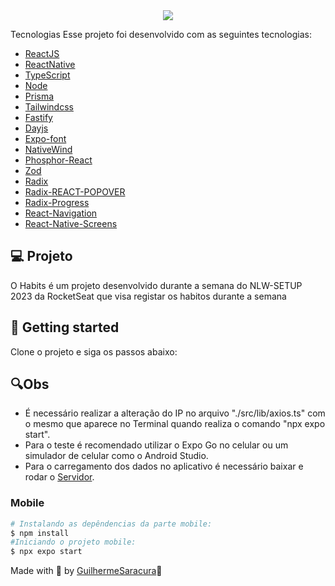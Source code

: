<div align="center">
<img src="https://user-images.githubusercontent.com/70351782/213948336-cc00ea30-8dee-4c46-bd60-117a25c8d791.png"/>
</div>

Tecnologias
Esse projeto foi desenvolvido com as seguintes tecnologias:

- [ReactJS](https://reactjs.org)
- [ReactNative](https://reactjs.org)
- [TypeScript](https://www.typescriptlang.org/)
- [Node](https://nodejs.org/)
- [Prisma](https://www.prisma.io/)
- [Tailwindcss](https://tailwindcss.com/)
- [Fastify](https://www.fastify.io/)
- [Dayjs](https://day.js.org/)
- [Expo-font](https://docs.expo.dev/versions/latest/sdk/font)
- [NativeWind](https://www.nativewind.dev/quick-starts/expo)
- [Phosphor-React](https://www.npmjs.com/package/phosphor-react)
- [Zod](https://www.npmjs.com/package/zod)
- [Radix](https://www.radix-ui.com/)
- [Radix-REACT-POPOVER](https://www.radix-ui.com/docs/primitives/components/popover)
- [Radix-Progress](https://www.radix-ui.com/docs/primitives/components/progress)
- [React-Navigation](https://reactnavigation.org/)
- [React-Native-Screens](https://reactnavigation.org/docs/getting-started/)


## 💻 Projeto

O Habits é um projeto desenvolvido durante a semana do NLW-SETUP 2023 da RocketSeat que visa registar os habitos durante a semana

## 🚀 Getting started

Clone o projeto e siga os passos abaixo:

## 🔍Obs

- É necessário realizar a alteração do IP no arquivo "./src/lib/axios.ts" com o mesmo que aparece no Terminal quando realiza o comando "npx expo start".
- Para o teste é recomendado utilizar o Expo Go no celular ou um simulador de celular como o Android Studio.
- Para o carregamento dos dados no aplicativo é necessário baixar e rodar o [Servidor](https://github.com/GuilhermeSaracura/NLW-SETUP-Ignite_Server).

### Mobile

```bash
# Instalando as depêndencias da parte mobile:
$ npm install
#Iniciando o projeto mobile:
$ npx expo start
```

Made with 💜 by [GuilhermeSaracura](https://github.com/GuilhermeSaracura)👋
